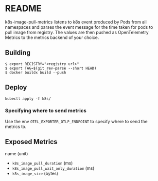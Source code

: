 # README

k8s-image-pull-metrics listens to k8s event produced by Pods from all namespaces and parses the event message for the time taken for pods to pull image from registry. The values are then pushed as OpenTelemetry Metrics to the metrics backend of your choice.

## Building

```
$ export REGISTRY="<registry url>"
$ export TAG=$(git rev-parse --short HEAD)
$ docker buildx build --push
```

## Deploy

```
kubectl apply -f k8s/
```

### Specifying where to send metrics

Use the env `OTEL_EXPORTER_OTLP_ENDPOINT` to specify where to send the metrics to.

## Exposed Metrics

name (unit)

- `k8s_image_pull_duration` (ms)
- `k8s_image_pull_wait_only_duration` (ms)
- `k8s_image_size` (bytes)